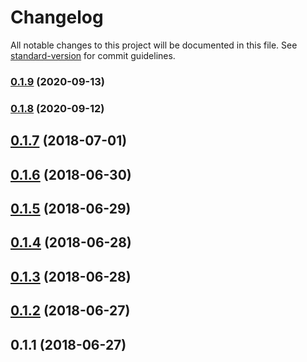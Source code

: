 # Changelog

All notable changes to this project will be documented in this file. See [standard-version](https://github.com/conventional-changelog/standard-version) for commit guidelines.

### [0.1.9](https://github.com/echelon-solutions/aws-event-sourcing/compare/v0.1.8...v0.1.9) (2020-09-13)

### [0.1.8](https://github.com/echelon-solutions/aws-event-sourcing/compare/v0.1.7...v0.1.8) (2020-09-12)

<a name="0.1.7"></a>
## [0.1.7](https://github.com/echelon-solutions/aws-event-sourcing/compare/v0.1.6...v0.1.7) (2018-07-01)



<a name="0.1.6"></a>
## [0.1.6](https://github.com/echelon-solutions/aws-event-sourcing/compare/v0.1.5...v0.1.6) (2018-06-30)



<a name="0.1.5"></a>
## [0.1.5](https://github.com/echelon-solutions/aws-event-sourcing/compare/v0.1.4...v0.1.5) (2018-06-29)



<a name="0.1.4"></a>
## [0.1.4](https://github.com/echelon-solutions/aws-event-sourcing/compare/v0.1.3...v0.1.4) (2018-06-28)



<a name="0.1.3"></a>
## [0.1.3](https://github.com/echelon-solutions/aws-event-sourcing/compare/v0.1.2...v0.1.3) (2018-06-28)



<a name="0.1.2"></a>
## [0.1.2](https://github.com/echelon-solutions/aws-event-sourcing/compare/v0.1.1...v0.1.2) (2018-06-27)



<a name="0.1.1"></a>
## 0.1.1 (2018-06-27)

